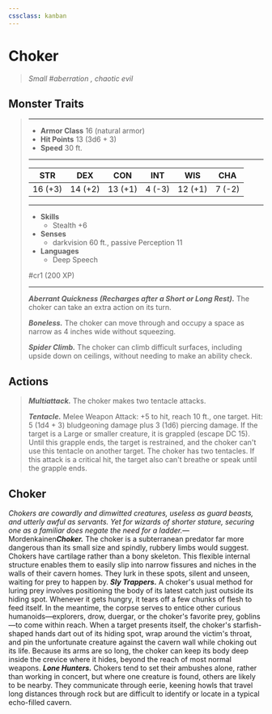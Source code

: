 ```yaml
---
cssclass: kanban
---
```


# Choker
>*Small #aberration , chaotic evil*
## Monster Traits
>___
>- **Armor Class** 16 (natural armor)
>- **Hit Points** 13 (3d6 + 3)
>- **Speed** 30 ft.
>___
>|STR|DEX|CON|INT|WIS|CHA|
>|:---:|:---:|:---:|:---:|:---:|:---:|
>|16 (+3)|14 (+2)|13 (+1)|4 (-3)|12 (+1)|7 (-2)|
>___
>- **Skills**
>	 - Stealth +6
>- **Senses**
>	 - darkvision 60 ft., passive Perception 11
>- **Languages**
>	 - Deep Speech
>
> #cr1 (200 XP)
>___
>***Aberrant Quickness (Recharges after a Short or Long Rest).*** The choker can take an extra action on its turn.  
>
>***Boneless.*** The choker can move through and occupy a space as narrow as 4 inches wide without squeezing.  
>
>***Spider Climb.*** The choker can climb difficult surfaces, including upside down on ceilings, without needing to make an ability check.  
>
## Actions
>***Multiattack.*** The choker makes two tentacle attacks.  
>
>***Tentacle.*** Melee Weapon Attack: +5 to hit, reach 10 ft., one target. Hit: 5 (1d4 + 3) bludgeoning damage plus 3 (1d6) piercing damage. If the target is a Large or smaller creature, it is grappled (escape DC 15). Until this grapple ends, the target is restrained, and the choker can't use this tentacle on another target. The choker has two tentacles. If this attack is a critical hit, the target also can't breathe or speak until the grapple ends.
## Choker
*Chokers are cowardly and dimwitted creatures, useless as guard beasts, and utterly awful as servants. Yet for wizards of shorter stature, securing one as a familiar does negate the need for a ladder.*— Mordenkainen***Choker.*** The choker is a subterranean predator far more dangerous than its small size and spindly, rubbery limbs would suggest.
Chokers have cartilage rather than a bony skeleton. This flexible internal structure enables them to easily slip into narrow fissures and niches in the walls of their cavern homes. They lurk in these spots, silent and unseen, waiting for prey to happen by.
***Sly Trappers.*** A choker's usual method for luring prey involves positioning the body of its latest catch just outside its hiding spot. Whenever it gets hungry, it tears off a few chunks of flesh to feed itself. In the meantime, the corpse serves to entice other curious humanoids—explorers, drow, duergar, or the choker's favorite prey, goblins—to come within reach.
When a target presents itself, the choker's starfish-shaped hands dart out of its hiding spot, wrap around the victim's throat, and pin the unfortunate creature against the cavern wall while choking out its life. Because its arms are so long, the choker can keep its body deep inside the crevice where it hides, beyond the reach of most normal weapons.
***Lone Hunters.*** Chokers tend to set their ambushes alone, rather than working in concert, but where one creature is found, others are likely to be nearby. They communicate through eerie, keening howls that travel long distances through rock but are difficult to identify or locate in a typical echo-filled cavern.